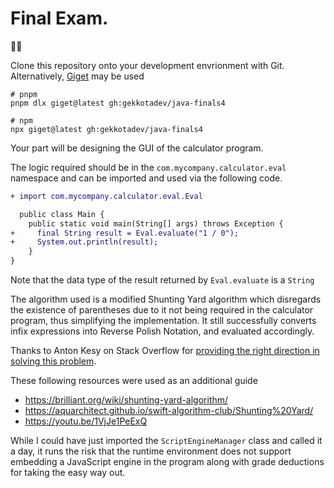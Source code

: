 # Final Exam.

🥅🫘

Clone this repository onto your development envrionment with Git. Alternatively,
[Giget](https://github.com/unjs/giget) may be used

```pwsh
# pnpm
pnpm dlx giget@latest gh:gekkotadev/java-finals4

# npm
npx giget@latest gh:gekkotadev/java-finals4
```

Your part will be designing the GUI of the calculator program.

The logic required should be in the `com.mycompany.calculator.eval` namespace and
can be imported and used via the following code.

```diff
+ import com.mycompany.calculator.eval.Eval

  public class Main {
    public static void main(String[] args) throws Exception {
+     final String result = Eval.evaluate("1 / 0");
+     System.out.println(result);
    }
}
```

Note that the data type of the result returned by `Eval.evaluate` is a `String`

The algorithm used is a modified Shunting Yard algorithm which disregards the
existence of parentheses due to it not being required in the calculator program,
thus simplifying the implementation. It still successfully converts infix
expressions into Reverse Polish Notation, and evaluated accordingly.

Thanks to Anton Kesy on Stack Overflow for [providing the right direction in
solving this problem](https://stackoverflow.com/a/2969583).

These following resources were used as an additional guide
- https://brilliant.org/wiki/shunting-yard-algorithm/
- https://aquarchitect.github.io/swift-algorithm-club/Shunting%20Yard/
- https://youtu.be/1VjJe1PeExQ

While I could have just imported the `ScriptEngineManager` class and called it a
day, it runs the risk that the runtime environment does not support embedding a
JavaScript engine in the program along with grade deductions for taking the easy
way out.
